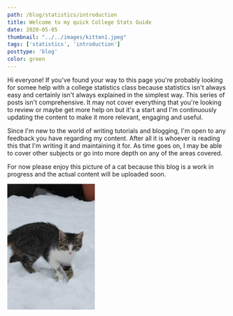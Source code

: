 ```yaml
---
path: /blog/statistics/introduction
title: Welcome to my quick College Stats Guide
date: 2020-05-05
thumbnail: "../../images/kitten1.jpeg"
tags: ['statistics', 'introduction']
posttype: 'blog'
color: green
---
```


Hi everyone! If you've found your way to this page you're probably looking for somee help with a college statistics class because statistics isn't always easy and certainly isn't always explained in the simplest way. This series of posts isn't comprehensive. It may not cover everything that you're looking to review or maybe get more help on but it's a start and I'm continuously updating the content to make it more relevant, engaging and useful. 

Since I'm new to the world of writing tutorials and blogging, I'm open to any feedback you have regarding my content. After all it is whoever is reading this that I'm writing it and maintaining it for. As time goes on, I may be able to cover other subjects or go into more depth on any of the areas covered.

For now please enjoy this picture of a cat because this blog is a work in progress and the actual content will be uploaded soon.

![Kitten One](../../images/kitten1.jpeg)